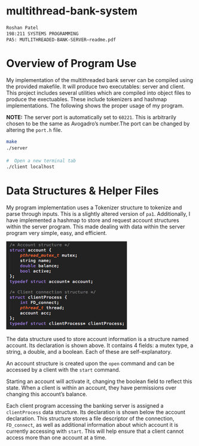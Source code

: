 # multithread-bank-system

    Roshan Patel
    198:211 SYSTEMS PROGRAMMING
    PA5: MUTLITHREADED-BANK-SERVER–readme.pdf

# Overview of Program Use

My implementation of the multithreaded bank server can be compiled using the provided makefile. It will produce two executables: server and client. This project includes several utilities which are compiled into object files to produce the exectuables. These include tokenizers and hashmap implementations. The following shows the proper usage of my program. 

__NOTE:__ The server port is automatically set to `60221`. This is arbitrarily chosen to be the same as Avogadro’s number.The port can be changed by altering the `port.h` file. 

```sh
make
./server

#  Open a new terminal tab 
./client localhost
```

# Data Structures & Helper Files

My program implementation uses a Tokenizer structure to tokenize and parse through inputs. This is a slightly altered version of `pa1`. Additionally, I have implemented a hashmap to store and request account structures within the server program. This made dealing with data within the server program very simple, easy, and efficient.

![image1](/assets/images/image1.png)

The data structure used to store account information is a structure named account. Its declaration is shown above. It contains 4 fields: a mutex type, a string, a double, and a boolean. Each of these are self-explanatory. 

An account structure is created upon the `open` command and can be accessed by a client with the `start` command. 

Starting an account will activate it, changing the boolean field to reflect this state. When a client is within an account, they have permissions over  changing this account’s balance. 

Each client program accessing the banking  server is assigned a `clientProcess` data  structure. Its declaration is shown below the account declaration. This structure stores a file descriptor of the connection, `FD_connect`, as well as additional information about which account it is  currently accessing with `start`. This will help ensure that a client cannot access more than one account at a time.
